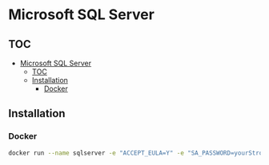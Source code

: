 # Microsoft SQL Server

## TOC

- [Microsoft SQL Server](#microsoft-sql-server)
  - [TOC](#toc)
  - [Installation](#installation)
    - [Docker](#docker)

## Installation

### Docker

```bash
docker run --name sqlserver -e "ACCEPT_EULA=Y" -e "SA_PASSWORD=yourStrongPassword" -p 1433:1433 -d mcr.microsoft.com/mssql/server:2019-latest
```
